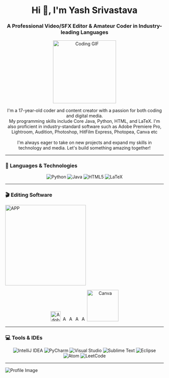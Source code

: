 <h1 align="center">Hi 👋, I'm Yash Srivastava</h1>
<h3 align="center">A Professional Video/SFX Editor & Amateur Coder in Industry-leading Languages</h3>

<p align="center">
  <img width="200" src="https://media1.giphy.com/media/v1.Y2lkPTc5MGI3NjExNjFhNXYyb2Zrcmh6ZGQzOG84MGhuM2gzN3ZkdnNzbGl0Z3ZpanE4OSZlcD12MV9pbnRlcm5hbF9naWZfYnlfaWQmY3Q9cw/UCQ5LookOT2ufbsGiT/giphy.webp" alt="Coding GIF"/>
</p>

<div align="center">
  <p style="max-width: 700px; text-align: center;">
    I'm a 17-year-old coder and content creator with a passion for both coding and digital media. 
    <br>
    My programming skills include Core Java, Python, HTML, and LaTeX. I'm also proficient in industry-standard software such as Adobe Premiere Pro, Lightroom, Audition, Photoshop, HitFilm Express, Photopea, Canva etc
    <br><br>
    I'm always eager to take on new projects and expand my skills in technology and media. Let's build something amazing together!
  </p>
</div>

---

### 🚀 **Languages & Technologies**

<p align="center">
  <img src="https://img.shields.io/badge/python-3670A0?logo=python&logoColor=ffdd54" alt="Python"/>
  <img src="https://img.shields.io/badge/java-%23ED8B00.svg?logo=java&logoColor=white" alt="Java"/>
  <img src="https://img.shields.io/badge/HTML5-E34F26?style=flat&logo=html5&logoColor=white" alt="HTML5"/>
  <img src="https://img.shields.io/badge/latex-%23008080.svg?logo=latex&logoColor=white" alt="LaTeX"/>
</p>

---

### 🎬 **Editing Software**

<img width="256" alt="APP" src="">


<p align="center">
  <img src="https://github.com/user-attachments/assets/756f08f9-b4b8-47d3-ac12-3e187a162c57" alt="Adobe Premiere Pro" width="32"/>
  <img src="https://github.com/user-attachments/assets/45e3b0b8-3165-4cdf-9cac-91109addeb13" alt="Adobe Photoshop" width="16"/>
  <img src="https://github.com/your-username/your-repo/assets/custom-lightroom.png" alt="Adobe Lightroom" width="16"/>
  <img src="https://github.com/user-attachments/assets/611def8b-f1a8-40f3-aad8-a9869bf01441" alt="Adobe Audition" width="16"/>
  <img src="https://github.com/your-username/your-repo/assets/custom-after-effects.png" alt="Adobe After Effects" width="16"/>
  <img src="https://github.com/your-username/your-repo/assets/custom-canva.png" alt="Canva" width="100"/>
</p>

</p>

---

### 💻 **Tools & IDEs**

<p align="center">
  <img src="https://img.shields.io/badge/IntelliJIDEA-000000.svg?logo=intellij-idea&logoColor=white" alt="IntelliJ IDEA"/>
  <img src="https://img.shields.io/badge/pycharm-143?logo=pycharm&logoColor=black&color=black&labelColor=green" alt="PyCharm"/>
  <img src="https://img.shields.io/badge/Visual%20Studio-5C2D91.svg?logo=visual-studio&logoColor=white" alt="Visual Studio"/>
  <img src="https://img.shields.io/badge/sublime_text-%23575757.svg?logo=sublime-text&logoColor=important" alt="Sublime Text"/>
  <img src="https://img.shields.io/badge/Eclipse-FE7A16.svg?logo=Eclipse&logoColor=white" alt="Eclipse"/>
  <img src="https://img.shields.io/badge/Atom-%2366595C.svg?logo=atom&logoColor=white" alt="Atom"/>
  <img src="https://img.shields.io/badge/LeetCode-000000?logo=LeetCode&logoColor=#d16c06" alt="LeetCode"/>
</p>

---

![Profile Image](https://github.com/user-attachments/assets/7937b375-4de0-43b3-9dd3-84974459a40b)
